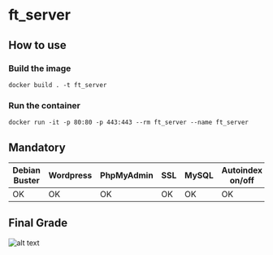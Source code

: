 # ft_server

## How to use

### Build the image

`docker build . -t ft_server`

### Run the container

`docker run -it -p 80:80 -p 443:443 --rm ft_server --name ft_server`

## Mandatory

| Debian Buster | Wordpress | PhpMyAdmin | SSL | MySQL | Autoindex on/off |
|----|----|----|----|----|----|
| OK | OK | OK | OK | OK | OK |

## Final Grade
![alt text](https://i.imgur.com/rKy0zGM.png)

